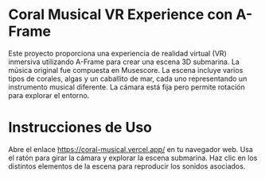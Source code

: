 <h1>Coral Musical VR Experience con A-Frame </h1>

Este proyecto proporciona una experiencia de realidad virtual (VR) inmersiva utilizando A-Frame para crear una escena 3D submarina. 
La música original fue compuesta en Musescore. La escena incluye varios tipos de corales, algas y un caballito de mar, cada uno representando un instrumento musical diferente.
La cámara está fija pero permite rotación para explorar el entorno.

<h1>Instrucciones de Uso</h1>

Abre el enlace https://coral-musical.vercel.app/ en tu navegador web.
Usa el ratón para girar la cámara y explorar la escena submarina.
Haz clic en los distintos elementos de la escena para reproducir los sonidos asociados.

